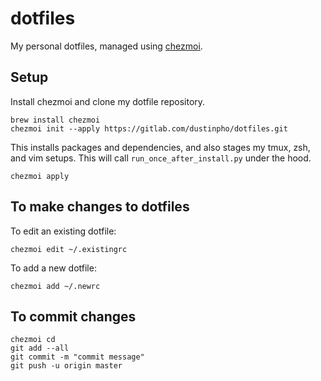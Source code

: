 # dotfiles

My personal dotfiles, managed using [chezmoi](https://www.chezmoi.io/).

## Setup
Install chezmoi and clone my dotfile repository.
```
brew install chezmoi
chezmoi init --apply https://gitlab.com/dustinpho/dotfiles.git
```

This installs packages and dependencies, and also stages my tmux, zsh, and vim setups. This will call `run_once_after_install.py` under the hood.
```
chezmoi apply
```

## To make changes to dotfiles
To edit an existing dotfile:
```
chezmoi edit ~/.existingrc
```

To add a new dotfile:
```
chezmoi add ~/.newrc
```

## To commit changes
```
chezmoi cd
git add --all
git commit -m "commit message"
git push -u origin master
```
